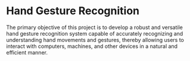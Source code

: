 # Hand Gesture Recognition
The primary objective of this project is to develop a robust and versatile hand gesture recognition system capable of accurately recognizing and understanding hand movements and gestures, thereby allowing users to interact with computers, machines, and other devices in a natural and efficient manner.


